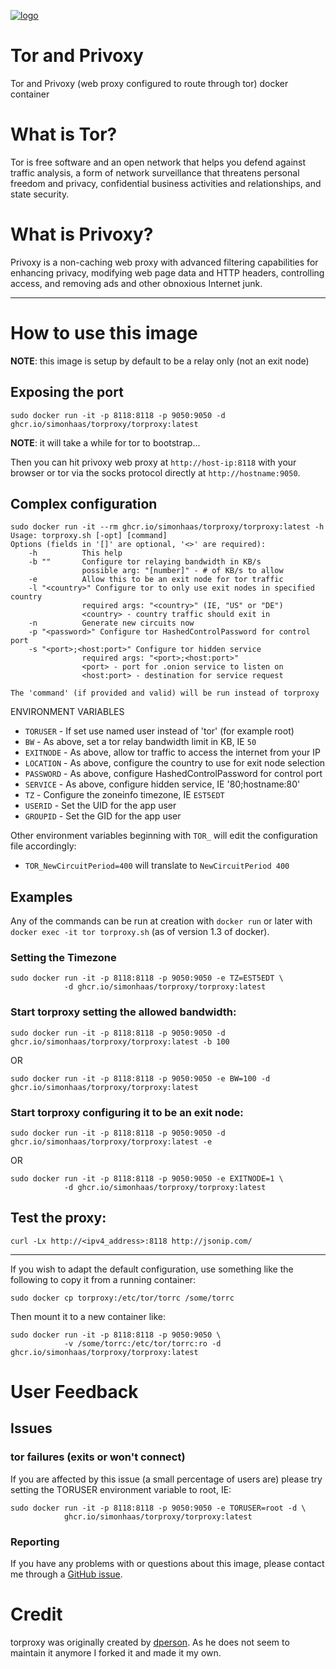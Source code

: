 [![logo](https://raw.githubusercontent.com/simonhaas/torproxy/master/logo.png)](https://torproject.org/)

# Tor and Privoxy

Tor and Privoxy (web proxy configured to route through tor) docker container

# What is Tor?

Tor is free software and an open network that helps you defend against traffic
analysis, a form of network surveillance that threatens personal freedom and
privacy, confidential business activities and relationships, and state security.

# What is Privoxy?

Privoxy is a non-caching web proxy with advanced filtering capabilities for
enhancing privacy, modifying web page data and HTTP headers, controlling access,
and removing ads and other obnoxious Internet junk.

---

# How to use this image

**NOTE**: this image is setup by default to be a relay only (not an exit node)

## Exposing the port

    sudo docker run -it -p 8118:8118 -p 9050:9050 -d ghcr.io/simonhaas/torproxy/torproxy:latest

**NOTE**: it will take a while for tor to bootstrap...

Then you can hit privoxy web proxy at `http://host-ip:8118` with your browser or
tor via the socks protocol directly at `http://hostname:9050`.


## Complex configuration

    sudo docker run -it --rm ghcr.io/simonhaas/torproxy/torproxy:latest -h
    Usage: torproxy.sh [-opt] [command]
    Options (fields in '[]' are optional, '<>' are required):
        -h          This help
        -b ""       Configure tor relaying bandwidth in KB/s
                    possible arg: "[number]" - # of KB/s to allow
        -e          Allow this to be an exit node for tor traffic
        -l "<country>" Configure tor to only use exit nodes in specified country
                    required args: "<country>" (IE, "US" or "DE")
                    <country> - country traffic should exit in
        -n          Generate new circuits now
        -p "<password>" Configure tor HashedControlPassword for control port
        -s "<port>;<host:port>" Configure tor hidden service
                    required args: "<port>;<host:port>"
                    <port> - port for .onion service to listen on
                    <host:port> - destination for service request

    The 'command' (if provided and valid) will be run instead of torproxy

ENVIRONMENT VARIABLES

 * `TORUSER` - If set use named user instead of 'tor' (for example root)
 * `BW` - As above, set a tor relay bandwidth limit in KB, IE `50`
 * `EXITNODE` - As above, allow tor traffic to access the internet from your IP
 * `LOCATION` - As above, configure the country to use for exit node selection
 * `PASSWORD` - As above, configure HashedControlPassword for control port
 * `SERVICE` - As above, configure hidden service, IE '80;hostname:80'
 * `TZ` - Configure the zoneinfo timezone, IE `EST5EDT`
 * `USERID` - Set the UID for the app user
 * `GROUPID` - Set the GID for the app user

Other environment variables beginning with `TOR_` will edit the configuration
file accordingly:

 * `TOR_NewCircuitPeriod=400` will translate to `NewCircuitPeriod 400`

## Examples

Any of the commands can be run at creation with `docker run` or later with
`docker exec -it tor torproxy.sh` (as of version 1.3 of docker).

### Setting the Timezone

    sudo docker run -it -p 8118:8118 -p 9050:9050 -e TZ=EST5EDT \
                -d ghcr.io/simonhaas/torproxy/torproxy:latest

### Start torproxy setting the allowed bandwidth:

    sudo docker run -it -p 8118:8118 -p 9050:9050 -d ghcr.io/simonhaas/torproxy/torproxy:latest -b 100

OR

    sudo docker run -it -p 8118:8118 -p 9050:9050 -e BW=100 -d ghcr.io/simonhaas/torproxy/torproxy:latest

### Start torproxy configuring it to be an exit node:

    sudo docker run -it -p 8118:8118 -p 9050:9050 -d ghcr.io/simonhaas/torproxy/torproxy:latest -e

OR

    sudo docker run -it -p 8118:8118 -p 9050:9050 -e EXITNODE=1 \
                -d ghcr.io/simonhaas/torproxy/torproxy:latest

## Test the proxy:

    curl -Lx http://<ipv4_address>:8118 http://jsonip.com/

---

If you wish to adapt the default configuration, use something like the following
to copy it from a running container:

    sudo docker cp torproxy:/etc/tor/torrc /some/torrc

Then mount it to a new container like:

    sudo docker run -it -p 8118:8118 -p 9050:9050 \
                -v /some/torrc:/etc/tor/torrc:ro -d ghcr.io/simonhaas/torproxy/torproxy:latest

# User Feedback

## Issues

### tor failures (exits or won't connect)

If you are affected by this issue (a small percentage of users are) please try
setting the TORUSER environment variable to root, IE:

    sudo docker run -it -p 8118:8118 -p 9050:9050 -e TORUSER=root -d \
                ghcr.io/simonhaas/torproxy/torproxy:latest

### Reporting

If you have any problems with or questions about this image, please contact me
through a [GitHub issue](https://github.com/simonhaas/torproxy/issues).

# Credit

torproxy was originally created by [dperson](https://github.com/dperson/torproxy).
As he does not seem to maintain it anymore I forked it and made it my own.
